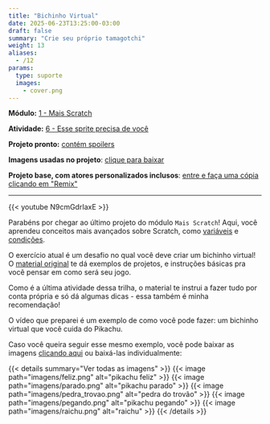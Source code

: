 ```yaml
---
title: "Bichinho Virtual"
date: 2025-06-23T13:25:00-03:00
draft: false
summary: "Crie seu próprio tamagotchi"
weight: 13
aliases:
  - /12
params:
  type: suporte
  images:
    - cover.png
---
```


**Módulo:** [1 - Mais Scratch](https://projects.raspberrypi.org/pt-BR/pathways/more-scratch)

**Atividade:** [6 - Esse sprite precisa de você](https://projects.raspberrypi.org/pt-BR/projects/this-sprite-needs-you)

**Projeto pronto:** [contém spoilers](https://scratch.mit.edu/projects/1189758816/)

**Imagens usadas no projeto**: [clique para baixar](./imagens/completo.zip)

**Projeto base, com atores personalizados inclusos**: [entre e faça uma cópia clicando em "Remix"](https://scratch.mit.edu/projects/1189788130/)

---

{{< youtube N9cmGdrIaxE >}}

Parabéns por chegar ao último projeto do módulo `Mais Scratch`! Aqui, você aprendeu conceitos mais avançados sobre Scratch, como [variáveis](/conceitos/variaveis/) e [condições](/conceitos/condicoes/).

O exercício atual é um desafio no qual você deve criar um bichinho virtual! O [material original](https://projects.raspberrypi.org/pt-BR/projects/this-sprite-needs-you) te dá exemplos de projetos, e instruções básicas pra você pensar em como será seu jogo.

Como é a última atividade dessa trilha, o material te instrui a fazer tudo por conta própria e só dá algumas dicas - essa também é minha recomendação!

O vídeo que preparei é um exemplo de como você pode fazer: um bichinho virtual que você cuida do Pikachu.

Caso você queira seguir esse mesmo exemplo, você pode baixar as imagens [clicando aqui](./imagens/completo.zip) ou baixá-las individualmente:

{{< details summary="Ver todas as imagens" >}}
{{< image path="imagens/feliz.png" alt="pikachu feliz" >}}
{{< image path="imagens/parado.png" alt="pikachu parado" >}}
{{< image path="imagens/pedra_trovao.png" alt="pedra do trovão" >}}
{{< image path="imagens/pegando.png" alt="pikachu pegando" >}}
{{< image path="imagens/raichu.png" alt="raichu" >}}
{{< /details >}}

